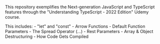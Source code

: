 This repository exemplifies the Next-generation JavaScript and TypeScript features through the "Understanding TypeScript - 2022 Edition" Udemy course.

This includes:
    - "let" and "const"
    - Arrow Functions
    - Default Function Parameters
    - The Spread Operator (...)
    - Rest Parameters
    - Array & Object Destructuring
    - How Code Gets Compiled
